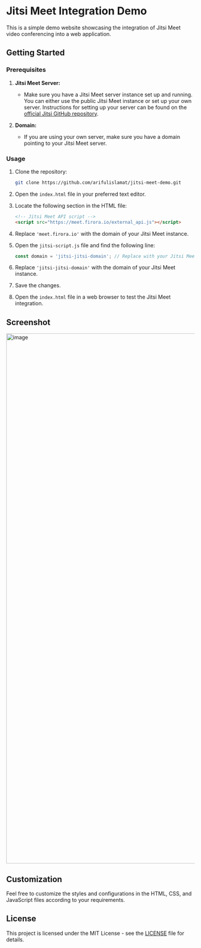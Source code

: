 # Jitsi Meet Integration Demo

This is a simple demo website showcasing the integration of Jitsi Meet video conferencing into a web application.

## Getting Started

### Prerequisites

1. **Jitsi Meet Server:**
   - Make sure you have a Jitsi Meet server instance set up and running. You can either use the public Jitsi Meet instance or set up your own server. Instructions for setting up your server can be found on the [official Jitsi GitHub repository](https://github.com/jitsi/jitsi-meet).

2. **Domain:**
   - If you are using your own server, make sure you have a domain pointing to your Jitsi Meet server.

### Usage

1. Clone the repository:

    ```bash
    git clone https://github.com/arifulislamat/jitsi-meet-demo.git
    ```

2. Open the `index.html` file in your preferred text editor.

3. Locate the following section in the HTML file:

    ```html
    <!-- Jitsi Meet API script -->
    <script src="https://meet.firora.io/external_api.js"></script> 
    ```
4. Replace `'meet.firora.io'` with the domain of your Jitsi Meet instance.
   
5. Open the `jitsi-script.js` file and find the following line:

    ```javascript
    const domain = 'jitsi-jitsi-domain'; // Replace with your Jitsi Meet domain
    ```

6. Replace `'jitsi-jitsi-domain'` with the domain of your Jitsi Meet instance.

7. Save the changes.

8. Open the `index.html` file in a web browser to test the Jitsi Meet integration.

## Screenshot
<img width="1417" alt="image" src="https://github.com/arifulislamat/jitsi-meet-iframe-demo/assets/17812057/69c3a9dc-dc8a-4179-b008-19aa58b5c906">


## Customization

Feel free to customize the styles and configurations in the HTML, CSS, and JavaScript files according to your requirements.

## License

This project is licensed under the MIT License - see the [LICENSE](LICENSE) file for details.
